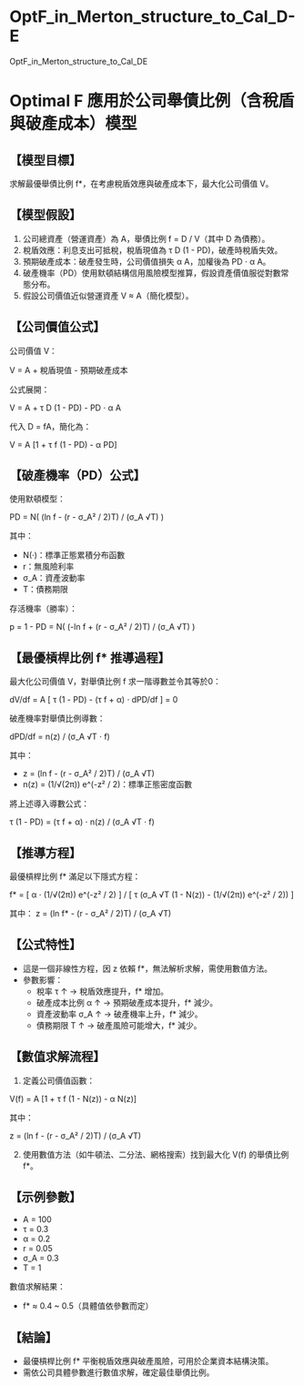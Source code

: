 # OptF_in_Merton_structure_to_Cal_D-E
OptF_in_Merton_structure_to_Cal_DE

Optimal F 應用於公司舉債比例（含稅盾與破產成本）模型
=============================================================

【模型目標】
-------------
求解最優舉債比例 f*，在考慮稅盾效應與破產成本下，最大化公司價值 V。

【模型假設】
-------------
1. 公司總資產（營運資產）為 A，舉債比例 f = D / V（其中 D 為債務）。
2. 稅盾效應：利息支出可抵稅，稅盾現值為 τ D (1 - PD)，破產時稅盾失效。
3. 預期破產成本：破產發生時，公司價值損失 α A，加權後為 PD ⋅ α A。
4. 破產機率（PD）使用默頓結構信用風險模型推算，假設資產價值服從對數常態分布。
5. 假設公司價值近似營運資產 V ≈ A（簡化模型）。

【公司價值公式】
-----------------
公司價值 V：

V = A + 稅盾現值 - 預期破產成本

公式展開：

V = A + τ D (1 - PD) - PD ⋅ α A

代入 D = fA，簡化為：

V = A [1 + τ f (1 - PD) - α PD]

【破產機率（PD）公式】
-----------------------
使用默頓模型：

PD = N( (ln f - (r - σ_A² / 2)T) / (σ_A √T) )

其中：
- N(·)：標準正態累積分布函數
- r：無風險利率
- σ_A：資產波動率
- T：債務期限

存活機率（勝率）：

p = 1 - PD = N( (-ln f + (r - σ_A² / 2)T) / (σ_A √T) )

【最優槓桿比例 f* 推導過程】
-----------------------------------
最大化公司價值 V，對舉債比例 f 求一階導數並令其等於0：

dV/df = A [ τ (1 - PD) - (τ f + α) ⋅ dPD/df ] = 0

破產機率對舉債比例導數：

dPD/df = n(z) / (σ_A √T ⋅ f)

其中：
- z = (ln f - (r - σ_A² / 2)T) / (σ_A √T)
- n(z) = (1/√(2π)) e^(-z² / 2)：標準正態密度函數

將上述導入導數公式：

τ (1 - PD) = (τ f + α) ⋅ n(z) / (σ_A √T ⋅ f)

【推導方程】
----------------
最優槓桿比例 f* 滿足以下隱式方程：

f* = [ α ⋅ (1/√(2π)) e^(-z² / 2) ] / [ τ (σ_A √T (1 - N(z)) - (1/√(2π)) e^(-z² / 2)) ]

其中：
z = (ln f* - (r - σ_A² / 2)T) / (σ_A √T)

【公式特性】
-------------
- 這是一個非線性方程，因 z 依賴 f*，無法解析求解，需使用數值方法。
- 參數影響：
  - 稅率 τ ↑ → 稅盾效應提升，f* 增加。
  - 破產成本比例 α ↑ → 預期破產成本提升，f* 減少。
  - 資產波動率 σ_A ↑ → 破產機率上升，f* 減少。
  - 債務期限 T ↑ → 破產風險可能增大，f* 減少。

【數值求解流程】
-----------------
1. 定義公司價值函數：

V(f) = A [1 + τ f (1 - N(z)) - α N(z)]

其中：

z = (ln f - (r - σ_A² / 2)T) / (σ_A √T)

2. 使用數值方法（如牛頓法、二分法、網格搜索）找到最大化 V(f) 的舉債比例 f*。

【示例參數】
-------------
- A = 100
- τ = 0.3
- α = 0.2
- r = 0.05
- σ_A = 0.3
- T = 1

數值求解結果：
- f* ≈ 0.4 ~ 0.5（具體值依參數而定）

【結論】
---------
- 最優槓桿比例 f* 平衡稅盾效應與破產風險，可用於企業資本結構決策。
- 需依公司具體參數進行數值求解，確定最佳舉債比例。
